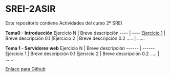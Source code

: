 # SREI-2ASIR
Este repositorio contiene Actividades del curso 2º SREI

**Tema0 - Introducción**
Ejercicio N | Breve descripción 
---- | ----
[Ejercicio 1](/Tema0/ejercicio0.5.md) | Breve descripción 0.1
[Ejercicio 2 | Breve descripción 0.2
..... | ......

**Tema 1 - Servidores web**
Ejercicio N | Breve descripción
------ | ------
Ejercicio 1 | Breve descripción 0.1
Ejercicio 2 | Breve descripción 0.2
..... | ......


[Enlace para Github](http://github.com)
